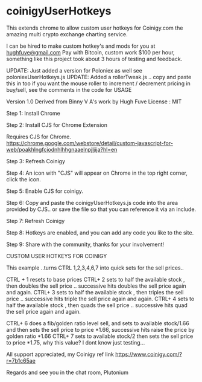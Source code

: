 # coinigyUserHotkeys
This extends chrome to allow custom user hotkeys for Coinigy.com the amazing multi crypto exchange charting service.

I can be hired to make custom hotkey's and mods for you at hughfuve@gmail.com Pay with Bitcoin, custom work $100 per hour, something like this project took about 3 hours of testing and feedback.

UPDATE: Just added a version for Poloniex as well see poloniexUserHotkeys.js
UPDATE: Added a rollerTweak.js .. copy and paste this in too if you want the mouse roller to increment / decrement pricing in buy/sell, see the comments in the code for USAGE

Version 1.0
Derived from Binny V A's work by Hugh Fuve
License : MIT

Step 1: Install Chrome

Step 2: Install CJS for Chrome Extension

  Requires CJS for Chrome.
  https://chrome.google.com/webstore/detail/custom-javascript-for-web/poakhlngfciodnhlhhgnaaelnpjljija?hl=en

Step 3: Refresh Coinigy

Step 4: An icon with "CJS" will appear on Chrome in the top right corner, click the icon.

Step 5: Enable CJS for coinigy.

Step 6: Copy and paste the coinigyUserHotkeys.js code into the area provided by CJS.. or save the file so that you can reference it via an include.

Step 7: Refresh Coinigy

Step 8: Hotkeys are enabled, and you can add any code you like to the site.

Step 9: Share with the community, thanks for your involvement!


CUSTOM USER HOTKEYS FOR COINIGY

This example ..turns CTRL 1,2,3,4,6,7 into quick sets for the sell prices..

CTRL + 1 resets to base prices
CTRL+  2 sets to half the available stock , then doubles the sell price .. successive hits doubles the sell price again and again.
CTRL+  3 sets to half the available stock , then triples the sell price .. successive hits triple the sell price again and again.
CTRL+  4 sets to half the available stock , then quads the sell price .. successive hits quad the sell price again and again.

CTRL+  6 does a fib/golden ratio level sell, and sets to available stock/1.66 and then sets the sell price to price *1.66, successive hits raise the price by golden ratio *1.66
CTRL+  7 sets to available stock/2 then sets the sell price to price *1.75, why this value? I dont know just testing...

All support appreciated,  my Coinigy ref link  https://www.coinigy.com/?r=7b1c65ae

Regards and see you in the chat room, Plutonium

